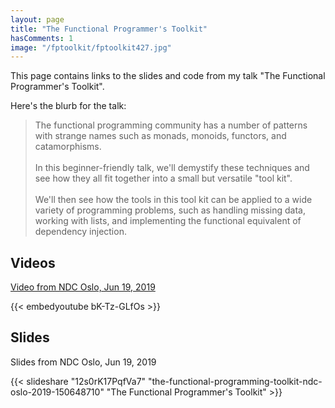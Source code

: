 ```yaml
---
layout: page
title: "The Functional Programmer's Toolkit"
hasComments: 1
image: "/fptoolkit/fptoolkit427.jpg"
---
```


This page contains links to the slides and code from my talk "The Functional Programmer's Toolkit".

Here's the blurb for the talk:

> The functional programming community has a number of patterns with strange names such as monads, monoids, functors, and catamorphisms.\
> \
> In this beginner-friendly talk, we'll demystify these techniques and see how they all fit together into a small but versatile "tool kit".\
> \
> We'll then see how the tools in this tool kit can be applied to a wide variety of programming problems, such as handling missing data, working with lists, and implementing the functional equivalent of dependency injection.


## Videos

[Video from NDC Oslo, Jun 19, 2019](https://www.youtube.com/watch?v=bK-Tz-GLfOs)

{{< embedyoutube bK-Tz-GLfOs >}}

## Slides

Slides from NDC Oslo, Jun 19, 2019

{{< slideshare "12s0rK17PqfVa7" "the-functional-programming-toolkit-ndc-oslo-2019-150648710" "The Functional Programmer's Toolkit" >}}




